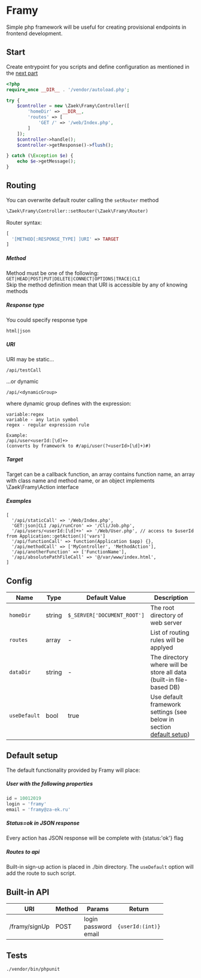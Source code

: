 # Framy
Simple php framework will be useful for creating provisional endpoints in frontend development.

## Start

Create entrypoint for you scripts and define configuration as mentioned in the [next part](#config)
```php
<?php
require_once __DIR__ . '/vendor/autoload.php';

try {
    $controller = new \Zaek\Framy\Controller([
        'homeDir' => __DIR__,
        'routes' => [
            'GET /' => '/web/Index.php',
        ]
    ]);
    $controller->handle();
    $controller->getResponse()->flush();

} catch (\Exception $e) {
    echo $e->getMessage();
}
```

## Routing
You can overwrite default router calling the `setRouter` method
```php
\Zaek\Framy\Controller::setRouter(\Zaek\Framy\Router)
```
Router syntax:
```php
[
  '[METHOD[:RESPONSE_TYPE] ]URI' => TARGET
] 
```
##### Method
Method must be one of the following: 
`GET|HEAD|POST|PUT|DELETE|CONNECT|OPTIONS|TRACE|CLI`  
Skip the method definition mean that URI is accessible by any of knowing methods

##### Response type
You could specify response type
```
html|json
```

##### URI
URI may be static...  
```
/api/testCall
```  
...or dynamic
```
/api/<dynamicGroup>
``` 
where dynamic group defines with the expression:
```
variable:regex
variable - any latin symbol
regex - regular expression rule

Example:
/api/user<userId:[\d]+> 
(converts by framework to #/api/user(?<userId>[\d]+)#)
```

##### Target
Target can be a callback function, 
an array contains function name, 
an array with class name and method name,
or an object implements \Zaek\Framy\Action interface
 
##### Examples
```
[
  '/api/staticCall' => '/Web/Index.php',
  'GET:json|CLI /api/runCron' => '/Cli/Job.php',
  '/api/users/<userId:[\d]+>' => '/Web/User.php', // access to $userId from Application::getAction()['vars']
  '/api/functionCall' => function(Application $app) {},
  '/api/methodCall' => ['MyController', 'MethodAction'],
  '/api/anotherFunction' => ['FunctionName'],
  '/api/absolutePathFileCall' => '@/var/www/index.html',
]
```

## Config
|Name|Type|Default Value|Description|
|---|---|---|---|
|`homeDir`|string|`$_SERVER['DOCUMENT_ROOT']`|The root directory of web server|
|`routes`|array|-|List of routing rules will be applyed|
|`dataDir`|string|-|The directory where will be store all data (built-in file-based DB)|
|`useDefault`|bool|true|Use default framework settings (see below in section [default setup](#default-setup))|


## Default setup

The default functionality provided by Framy will place:
 
##### User with the following properties
```php
id = 10012019
login = 'framy'
email = 'framy@za-ek.ru'
```
##### Status=ok in JSON response
Every action has JSON response will be complete with {status:'ok'} flag

##### Routes to api
Built-in sign-up action is placed in ./bin directory. 
The `useDefault` option will add the route to such script.

## Built-in API

|URI|Method|Params|Return|
|---|---|---|---|
|/framy/signUp|POST|login<br />password<br />email|`{userId:(int)}`|

## Tests
```
./vendor/bin/phpunit
```